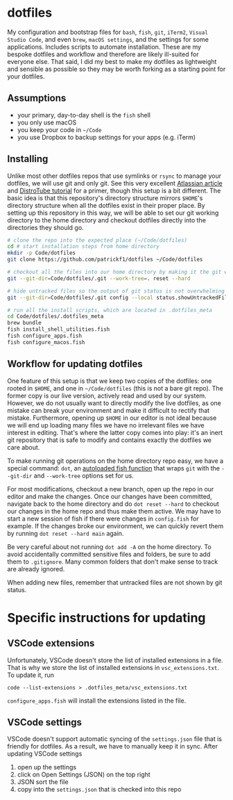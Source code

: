 # dotfiles

My configuration and bootstrap files for `bash`, `fish`, `git`, `iTerm2`, `Visual Studio Code`, and even `brew`, `macOS settings`, and the settings for some applications. Includes scripts to automate installation. These are my bespoke dotfiles and workflow and therefore are likely ill-suited for everyone else. That said, I did my best to make my dotfiles as lightweight and sensible as possible so they may be worth forking as a starting point for your dotfiles.

## Assumptions

- your primary, day-to-day shell is the `fish` shell
- you only use macOS
- you keep your code in `~/Code`
- you use Dropbox to backup settings for your apps (e.g. iTerm)

## Installing

Unlike most other dotfiles repos that use symlinks or `rsync` to manage your dotfiles, we will use git and only git. See this very excellent [Atlassian article](https://www.atlassian.com/git/tutorials/dotfiles) and [DistroTube tutorial](https://www.youtube.com/watch?v=tBoLDpTWVOM) for a primer, though this setup is a bit different. The basic idea is that this repository's directory structure mirrors `$HOME`'s directory structure when all the dotfiles exist in their proper place. By setting up this repository in this way, we will be able to set our git working directory to the home directory and checkout dotfiles directly into the directories they should go.

```sh
# clone the repo into the expected place (~/Code/dotfiles)
cd # start installation steps from home directory
mkdir -p Code/dotfiles
git clone https://github.com/patrickf1/dotfiles ~/Code/dotfiles

# checkout all the files into our home directory by making it the git working directory
git --git-dir=Code/dotfiles/.git --work-tree=. reset --hard

# hide untracked files so the output of git status is not overwhelming
git --git-dir=Code/dotfiles/.git config --local status.showUntrackedFiles no

# run all the install scripts, which are located in .dotfiles_meta
cd Code/dotfiles/.dotfiles_meta
brew bundle
fish install_shell_utilities.fish
fish configure_apps.fish
fish configure_macos.fish
```

## Workflow for updating dotfiles

One feature of this setup is that we keep two copies of the dotfiles: one rooted in `$HOME`, and one in `~/Code/dotfiles` (this is not a bare git repo). The former copy is our live version, actively read and used by our system. However, we do not usually want to directly modify the live dotfiles, as one mistake can break your environment and make it difficult to rectify that mistake. Furthermore, opening up `$HOME` in our editor is not ideal because we will end up loading many files we have no irrelevant files we have interest in editing. That's where the latter copy comes into play: it's an inert git repository that is safe to modify and contains exactly the dotfiles we care about.

To make running git operations on the home directory repo easy, we have a special command: `dot`, an [autoloaded fish function](https://fishshell.com/docs/current/tutorial.html#autoloading-functions) that wraps `git` with the `--git-dir` and `--work-tree` options set for us.

For most modifications, checkout a new branch, open up the repo in our editor and make the changes. Once our changes have been committed, navigate back to the home directory and do `dot reset --hard` to checkout our changes in the home repo and thus make them active. We may have to start a new session of fish if there were changes in `config.fish` for example. If the changes broke our environment, we can quickly revert them by running `dot reset --hard main` again.

Be very careful about not running `dot add -A` on the home directory. To avoid accidentally committed sensitive files and folders, be sure to add them to `.gitignore`. Many common folders that don't make sense to track are already ignored.

When adding new files, remember that untracked files are not shown by git status.

# Specific instructions for updating

## VSCode extensions

Unfortunately, VSCode doesn't store the list of installed extensions in a file. That is why we store the list of installed extensions in `vsc_extensions.txt`. To update it, run

```fish
code --list-extensions > .dotfiles_meta/vsc_extensions.txt
```

`configure_apps.fish` will install the extensions listed in the file.

## VSCode settings

VSCode doesn't support automatic syncing of the `settings.json` file that is friendly for dotfiles. As a result, we have to manually keep it in sync. After updating VSCode settings

1. open up the settings
2. click on Open Settings (JSON) on the top right
3. JSON sort the file
4. copy into the `settings.json` that is checked into this repo
